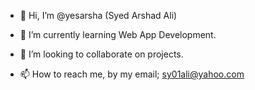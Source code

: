 - 👋 Hi, I’m @yesarsha (Syed Arshad Ali)

- 🌱 I’m currently learning Web App Development.
- 💞️ I’m looking to collaborate on projects.
- 📫 How to reach me, by my email; sy01ali@yahoo.com

<!---
yesarsha/yesarsha is a ✨ special ✨ repository because its `README.md` (this file) appears on your GitHub profile.
You can click the Preview link to take a look at your changes.
--->
